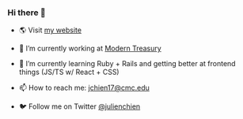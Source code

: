 ### Hi there 👋

- 🌎 Visit [my website](https://julienchien.com)

- 🔭 I’m currently working at [Modern Treasury](https://www.moderntreasury.com/)

- 🌱 I’m currently learning Ruby + Rails and getting better at frontend things (JS/TS w/ React + CSS)

- 📫 How to reach me: jchien17@cmc.edu

- 🐦 Follow me on Twitter [@julienchien](https://twitter.com/julienchien)

<!--
**wholien/wholien** is a ✨ _special_ ✨ repository because its `README.md` (this file) appears on your GitHub profile.
-->
